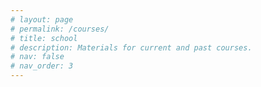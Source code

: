 ```yaml
---
# layout: page
# permalink: /courses/
# title: school
# description: Materials for current and past courses.
# nav: false
# nav_order: 3
---
```


<!-- Maybe make future plans on turning this into a blog-style format to keep track of some info on my past courses in UofT.
If so, I'll make it similar to the `blog` or the `projects` page. -->
